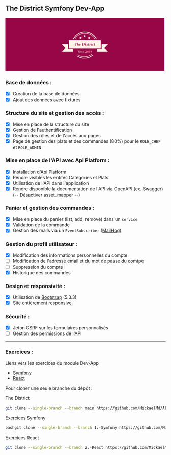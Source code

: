 ## The District Symfony Dev-App

<img src="public/assets/img/the_district_brand/twitter_header_photo_2.png" width="500">

### Base de données :

- [x] Création de la base de données
- [x] Ajout des données avec fixtures

### Structure du site et gestion des accès :

- [x] Mise en place de la structure du site
- [x] Gestion de l'authentification
- [x] Gestion des rôles et de l'accès aux pages
- [x] Page de gestion des plats et des commandes (80%) pour le `ROLE_CHEF` et `ROLE_ADMIN`

### Mise en place de l'API avec Api Platform :

- [x] Installation d'Api Platform
- [x] Rendre visibles les entités Catégories et Plats
- [x] Utilisation de l'API dans l'application
- [x] Rendre disponible la documentation de l'API via OpenAPI (ex. Swagger) (-- Désactiver asset_mapper --)

### Panier et gestion des commandes :

- [x] Mise en place du panier (list, add, remove) dans un `service`
- [x] Validation de la commande
- [x] Gestion des mails via un `EventSubscriber` ([MailHog](https://github.com/mailhog/MailHog))

### Gestion du profil utilisateur :

- [x] Modification des informations personnelles du compte
- [ ] Modification de l'adresse email et du mot de passe du comtpe
- [ ] Suppression du compte
- [x] Historique des commandes

### Design et responsivité :

- [x] Utilisation de [Bootstrap](https://getbootstrap.com/) (5.3.3)
- [x] Site entièrement responsive

### Sécurité :

- [x] Jeton CSRF sur les formulaires personnalisés
- [ ] Gestion des permissions de l'API

---

### Exercices :

Liens vers les exercices du module Dev-App

- [Symfony](https://github.com/MickaelMd/AFPA_MS_Dev_App/tree/1.-Symfony)
- [React](https://github.com/MickaelMd/AFPA_MS_Dev_App/tree/2.-React)

Pour cloner une seule branche du dépôt :

The District

```bash
git clone --single-branch --branch main https://github.com/MickaelMd/AFPA_MS_Dev_App.git
```

Exercices Symfony

```bash
bashgit clone --single-branch --branch 1.-Symfony https://github.com/MickaelMd/AFPA_MS_Dev_App.git
```

Exercices React

```bash
git clone --single-branch --branch 2.-React https://github.com/MickaelMd/AFPA_MS_Dev_App.git
```
